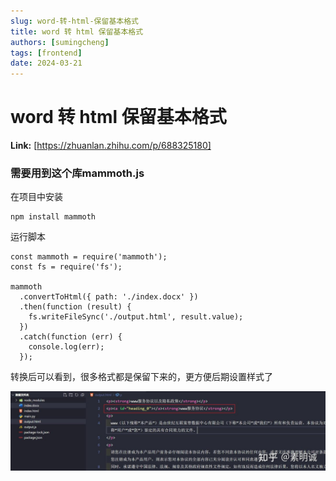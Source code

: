```yaml
---
slug: word-转-html-保留基本格式
title: word 转 html 保留基本格式
authors: [sumingcheng]
tags: [frontend]
date: 2024-03-21
---
```


# word 转 html 保留基本格式



 **Link:** [https://zhuanlan.zhihu.com/p/688325180]

### 需要用到这个库mammoth.js  

在项目中安装

```
npm install mammoth
```

运行脚本

```
const mammoth = require('mammoth');
const fs = require('fs');

mammoth
  .convertToHtml({ path: './index.docx' })
  .then(function (result) {
    fs.writeFileSync('./output.html', result.value);
  })
  .catch(function (err) {
    console.log(err);
  });

```

转换后可以看到，很多格式都是保留下来的，更方便后期设置样式了

![7fe23cd05beca1a32de3c3354f8a39c4](../image/7fe23cd05beca1a32de3c3354f8a39c4.jpg)